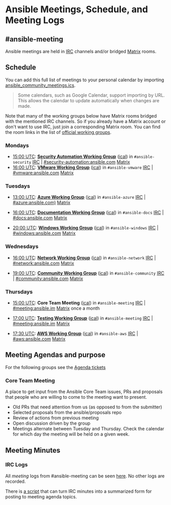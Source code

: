 # Ansible Meetings, Schedule, and Meeting Logs

## #ansible-meeting

Ansible meetings are held in [IRC](https://docs.ansible.com/ansible/devel/community/communication.html#ansible-community-on-irc) channels and/or bridged [Matrix](https://docs.ansible.com/ansible/devel/community/communication.html#ansible-community-on-matrix) rooms.

## Schedule

You can add this full list of meetings to your personal calendar by importing [ansible_community_meetings.ics](https://raw.githubusercontent.com/ansible/community/main/ansible_community_meetings.ics).

> Some calendars, such as Google Calendar, support importing by URL.
> This allows the calendar to update automatically when changes are made.

Note that many of the working groups below have Matrix rooms bridged with the mentioned IRC channels. So if you already have a Matrix account or don't want to use IRC, just join a corresponding Matrix room. You can find the room links in the list of [official working groups](https://docs.ansible.com/ansible/devel/community/communication.html#working-groups).

### Mondays

* [15:00 UTC](http://www.thetimezoneconverter.com/?t=15:00&tz=UTC):
  **[Security Automation Working Group](https://github.com/ansible/community/wiki/Security-Automation)**
  ([ical](https://raw.githubusercontent.com/ansible/community/main/meetings/ical/security.ics))
  in `#ansible-security` [IRC](https://docs.ansible.com/ansible/devel/community/communication.html#ansible-community-on-irc) | [#security-automation:ansible.com](https://matrix.to/#/#security-automation:ansible.com>) [Matrix](https://docs.ansible.com/ansible/devel/community/communication.html#ansible-community-on-matrix)
* [16:00 UTC](http://www.thetimezoneconverter.com/?t=16:00&tz=UTC):
  **[VMware Working Group](https://github.com/ansible/community/wiki/vmware)**
  ([ical](https://raw.githubusercontent.com/ansible/community/main/meetings/ical/vmware.ics))
  in `#ansible-vmware` [IRC](https://docs.ansible.com/ansible/devel/community/communication.html#ansible-community-on-irc) | [#vmware:ansible.com](https://matrix.to/#/#vmware:ansible.com) [Matrix](https://docs.ansible.com/ansible/devel/community/communication.html#ansible-community-on-matrix)

### Tuesdays

* [13:00 UTC](http://www.thetimezoneconverter.com/?t=00:00&tz=UTC):
  **[Azure Working Group](https://github.com/ansible/community/wiki/azure)**
  ([ical](https://raw.githubusercontent.com/ansible/community/main/meetings/ical/azure.ics))
  in `#ansible-azure` [IRC](https://docs.ansible.com/ansible/devel/community/communication.html#ansible-community-on-irc) | [#azure:ansible.com)](https://matrix.to/#/#azure:ansible.com) [Matrix](https://docs.ansible.com/ansible/devel/community/communication.html#ansible-community-on-matrix)

* [16:00 UTC](http://www.thetimezoneconverter.com/?t=16:00&tz=UTC):
  **[Documentation Working Group](https://github.com/ansible/community/wiki/docs)**
  ([ical](https://raw.githubusercontent.com/ansible/community/main/meetings/ical/docs.ics))
  in `#ansible-docs` [IRC](https://docs.ansible.com/ansible/devel/community/communication.html#ansible-community-on-irc) | [#docs:ansible.com](https://matrix.to/#/#docs:ansible.com) [Matrix](https://docs.ansible.com/ansible/devel/community/communication.html#ansible-community-on-matrix)

* [20:00 UTC](http://www.thetimezoneconverter.com/?t=20:00&tz=UTC):
  **[Windows Working Group](https://github.com/ansible/community/wiki/windows)**
  ([ical](https://raw.githubusercontent.com/ansible/community/main/meetings/ical/windows.ics))
  in `#ansible-windows` [IRC](https://docs.ansible.com/ansible/devel/community/communication.html#ansible-community-on-irc) | [#windows:ansible.com](https://matrix.to/#/#windows:ansible.com) [Matrix](https://docs.ansible.com/ansible/devel/community/communication.html#ansible-community-on-matrix)

### Wednesdays

* [16:00 UTC](http://www.thetimezoneconverter.com/?t=16:00&tz=UTC):
  **[Network Working Group](https://github.com/ansible/community/wiki/network)**
  ([ical](https://raw.githubusercontent.com/ansible/community/main/meetings/ical/network.ics))
  in `#ansible-network` [IRC](https://docs.ansible.com/ansible/devel/community/communication.html#ansible-community-on-irc) | [#network:ansible.com](https://matrix.to/#/#network:ansible.com) [Matrix](https://docs.ansible.com/ansible/devel/community/communication.html#ansible-community-on-matrix)

* [19:00 UTC](http://www.thetimezoneconverter.com/?t=19:00&tz=UTC):
  **[Community Working Group](https://github.com/ansible/community/issues/539)**
  ([ical](https://raw.githubusercontent.com/ansible/community/main/meetings/ical/community.ics))
  in `#ansible-community` [IRC](https://docs.ansible.com/ansible/devel/community/communication.html#ansible-community-on-irc) | [#community:ansible.com](https://matrix.to/#/#community:ansible.com) [Matrix](https://docs.ansible.com/ansible/devel/community/communication.html#ansible-community-on-matrix)

### Thursdays

* [15:00 UTC](http://www.thetimezoneconverter.com/?t=15:00&tz=UTC):
  **Core Team Meeting**
  ([ical](https://raw.githubusercontent.com/ansible/community/main/meetings/ical/core-team.ics))
  in `#ansible-meeting` [IRC](https://docs.ansible.com/ansible/devel/community/communication.html#ansible-community-on-irc) | [#meeting:ansible.im](https://matrix.to/#/#meeting:ansible.im) [Matrix](https://docs.ansible.com/ansible/devel/community/communication.html#ansible-community-on-matrix) once a month

* [17:00 UTC](http://www.thetimezoneconverter.com/?t=17:00&tz=UTC):
  **[Testing Working Group](https://github.com/ansible/community/wiki/testing)**
  ([ical](https://raw.githubusercontent.com/ansible/community/main/meetings/ical/testing.ics))
  in `#ansible-meeting` [IRC](https://docs.ansible.com/ansible/devel/community/communication.html#ansible-community-on-irc) | [#meeting:ansible.im](https://matrix.to/#/#meeting:ansible.im) [Matrix](https://docs.ansible.com/ansible/devel/community/communication.html#ansible-community-on-matrix)

* [17:30 UTC](http://www.thetimezoneconverter.com/?t=17:30&tz=UTC):
  **[AWS Working Group](https://github.com/ansible/community/wiki/aws)**
  ([ical](https://raw.githubusercontent.com/ansible/community/main/meetings/ical/aws.ics))
  in `#ansible-aws` [IRC](https://docs.ansible.com/ansible/devel/community/communication.html#ansible-community-on-irc) | [#aws:ansible.com](https://matrix.to/#/#aws:ansible.com) [Matrix](https://docs.ansible.com/ansible/devel/community/communication.html#ansible-community-on-matrix)

## Meeting Agendas and purpose

For the following groups see the
[Agenda tickets](https://github.com/ansible/community/issues?utf8=%E2%9C%93&q=is%3Aissue+is%3Aopen++label%3Ameeting_agenda+)

### Core Team Meeting

A place to get input from the Ansible Core Team issues, PRs and proposals that people who are willing to come to the meeting want to present.

* Old PRs that need attention from us (as opposed to from the submitter)
* Selected proposals from the ansible/proposals repo
* Review of actions from previous meeting
* Open discussion driven by the group
* Meetings alternate between Tuesday and Thursday. Check the calendar for which day the meeting will be held on a given week.

## Meeting Minutes

### IRC Logs

All *meeting* logs from #ansible-meeting can be seen [here](https://meetbot.fedoraproject.org/sresults/?group_id=ansible-meeting&type=channel). No other logs are recorded.

There is [a script](./read_minutes.py) that can turn IRC minutes into a summarized form for posting to meeting agenda topics.
